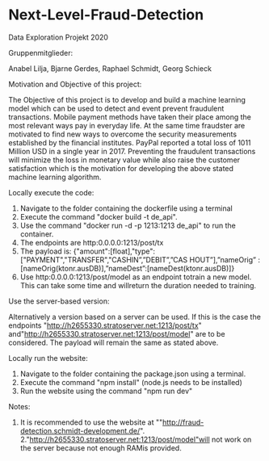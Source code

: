 # Next-Level-Fraud-Detection
Data Exploration Projekt 2020

Gruppenmitglieder:

Anabel Lilja, 
Bjarne Gerdes, 
Raphael Schmidt, 
Georg Schieck

Motivation and Objective of this project:

The Objective of this project is to develop and build a machine learning model which can be used to
detect and event prevent fraudulent transactions. Mobile payment methods have taken their place among the
most relevant ways pay in everyday life. At the same time fraudster are motivated to find new ways to overcome the
security measurements established by the financial institutes. PayPal reported a total loss of 1011 Million USD 
in a single year in 2017. Preventing the fraudulent transactions will minimize the loss in monetary value while also
raise the customer satisfaction which is the motivation for developing the above stated machine learning algorithm.

Locally execute the code:

1. Navigate to the folder containing the dockerfile using a terminal
2. Execute the command "docker build -t de_api".
3. Use the command "docker run -d -p 1213:1213 de_api" to run the container.
4. The endpoints are http:0.0.0.0:1213/post/tx
5. The payload is: {"amount":[float],"type":["PAYMENT","TRANSFER","CASHIN”,”DEBIT”,”CAS HOUT”],”nameOrig” :[nameOrig(ktonr.ausDB)],”nameDest”:[nameDest(ktonr.ausDB)]}
6. Use  http:0.0.0.0:1213/post/model  as  an  endpoint  totrain a new model. This can take some time and willreturn the duration needed to training.

Use the server-based version:

Alternatively a version based on a server can be used. If this is the case the endpoints "http://h2655330.stratoserver.net:1213/post/tx"   and"http://h2655330.stratoserver.net:1213/post/model" are to be considered. The payload will remain the same as stated above.

Locally run the website:

1. Navigate to the folder containing the package.json using a terminal.
2. Execute the command "npm install" (node.js needs to be installed)
3. Run the website using the command "npm run dev"

Notes:

1. It is recommended to use the website at ""http://fraud-detection.schmidt-development.de/".
2."http://h2655330.stratoserver.net:1213/post/model"will not work on the server because not enough RAMis provided.

